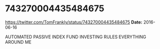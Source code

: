# 743270004435484675
https://twitter.com/TomFrankly/status/743270004435484675
**Date:** 2016-06-16

AUTOMATED PASSIVE INDEX FUND INVESTING RULES EVERYTHING AROUND ME
